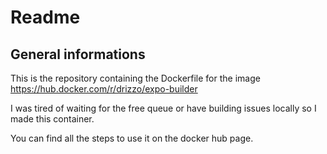 # Readme
## General informations
This is the repository containing the Dockerfile for the image https://hub.docker.com/r/drizzo/expo-builder

I was tired of waiting for the free queue or have building issues locally so I made this container.

You can find all the steps to use it on the docker hub page.
